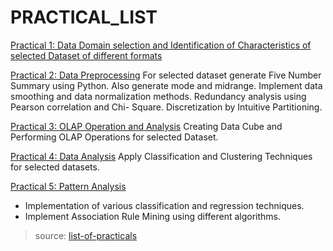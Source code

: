 PRACTICAL_LIST
==============

[Practical 1: Data Domain selection and Identification of Characteristics of selected Dataset of different formats](practical1/doc/practical1.pdf)

[Practical 2: Data Preprocessing](practical2/)
For selected dataset generate Five Number Summary using Python. Also generate mode and midrange. Implement data smoothing and data normalization methods. Redundancy analysis using Pearson correlation and Chi- Square. Discretization by Intuitive Partitioning.

[Practical 3: OLAP Operation and Analysis](practical3/)
Creating Data Cube and Performing OLAP Operations for selected Dataset.

[Practical 4: Data Analysis](practical4/)
Apply Classification and Clustering Techniques for selected datasets.

[Practical 5: Pattern Analysis](practical5/)
- Implementation of various classification and regression techniques.
- Implement Association Rule Mining using different algorithms.

> source: [list-of-practicals](https://sites.google.com/a/nirmauni.ac.in/3cs1e23---data-warehousing-and-mining/home/academic-docs/list-of-practicals)